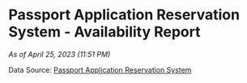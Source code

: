 # Passport Application Reservation System - Availability Report

*As of April 25, 2023 (11:51 PM)*

Data Source: [Passport Application Reservation System](https://eservices.immigration.gov.lk:8443/appointment/pages/reservationApplication.xhtml)